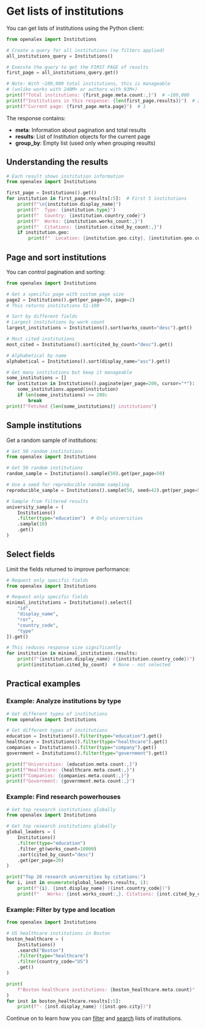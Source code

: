 # Get lists of institutions

You can get lists of institutions using the Python client:

```python
from openalex import Institutions

# Create a query for all institutions (no filters applied)
all_institutions_query = Institutions()

# Execute the query to get the FIRST PAGE of results
first_page = all_institutions_query.get()

# Note: With ~109,000 total institutions, this is manageable
# (unlike works with 240M+ or authors with 93M+)
print(f"Total institutions: {first_page.meta.count:,}")  # ~109,000
print(f"Institutions in this response: {len(first_page.results)}")  # 25
print(f"Current page: {first_page.meta.page}")  # 1
```

The response contains:
- **meta**: Information about pagination and total results
- **results**: List of Institution objects for the current page
- **group_by**: Empty list (used only when grouping results)

## Understanding the results

```python
# Each result shows institution information
from openalex import Institutions

first_page = Institutions().get()
for institution in first_page.results[:5]:  # First 5 institutions
    print(f"\n{institution.display_name}")
    print(f"  Type: {institution.type}")
    print(f"  Country: {institution.country_code}")
    print(f"  Works: {institution.works_count:,}")
    print(f"  Citations: {institution.cited_by_count:,}")
    if institution.geo:
        print(f"  Location: {institution.geo.city}, {institution.geo.country}")
```

## Page and sort institutions

You can control pagination and sorting:

```python
from openalex import Institutions

# Get a specific page with custom page size
page2 = Institutions().get(per_page=50, page=2)
# This returns institutions 51-100

# Sort by different fields
# Largest institutions by work count
largest_institutions = Institutions().sort(works_count="desc").get()

# Most cited institutions  
most_cited = Institutions().sort(cited_by_count="desc").get()

# Alphabetical by name
alphabetical = Institutions().sort(display_name="asc").get()

# Get many institutions but keep it manageable
some_institutions = []
for institution in Institutions().paginate(per_page=200, cursor="*"):
    some_institutions.append(institution)
    if len(some_institutions) >= 200:
        break
print(f"Fetched {len(some_institutions)} institutions")
```

## Sample institutions

Get a random sample of institutions:

```python
# Get 50 random institutions
from openalex import Institutions

# Get 50 random institutions
random_sample = Institutions().sample(50).get(per_page=50)

# Use a seed for reproducible random sampling
reproducible_sample = Institutions().sample(50, seed=42).get(per_page=50)

# Sample from filtered results
university_sample = (
    Institutions()
    .filter(type="education")  # Only universities
    .sample(10)
    .get()
)
```

## Select fields

Limit the fields returned to improve performance:

```python
# Request only specific fields
from openalex import Institutions

# Request only specific fields
minimal_institutions = Institutions().select([
    "id", 
    "display_name",
    "ror",
    "country_code",
    "type"
]).get()

# This reduces response size significantly
for institution in minimal_institutions.results:
    print(f"{institution.display_name} ({institution.country_code})")
    print(institution.cited_by_count)  # None - not selected
```

## Practical examples

### Example: Analyze institutions by type

```python
# Get different types of institutions
from openalex import Institutions

# Get different types of institutions
education = Institutions().filter(type="education").get()
healthcare = Institutions().filter(type="healthcare").get()
companies = Institutions().filter(type="company").get()
government = Institutions().filter(type="government").get()

print(f"Universities: {education.meta.count:,}")
print(f"Healthcare: {healthcare.meta.count:,}")
print(f"Companies: {companies.meta.count:,}")
print(f"Government: {government.meta.count:,}")
```

### Example: Find research powerhouses

```python
# Get top research institutions globally
from openalex import Institutions

# Get top research institutions globally
global_leaders = (
    Institutions()
    .filter(type="education")
    .filter_gt(works_count=10000)
    .sort(cited_by_count="desc")
    .get(per_page=20)
)

print("Top 20 research universities by citations:")
for i, inst in enumerate(global_leaders.results, 1):
    print(f"{i}. {inst.display_name} ({inst.country_code})")
    print(f"   Works: {inst.works_count:,}, Citations: {inst.cited_by_count:,}")
```

### Example: Filter by type and location

```python
from openalex import Institutions

# US healthcare institutions in Boston
boston_healthcare = (
    Institutions()
    .search("Boston")
    .filter(type="healthcare")
    .filter(country_code="US")
    .get()
)

print(
    f"Boston healthcare institutions: {boston_healthcare.meta.count}"
)
for inst in boston_healthcare.results[:5]:
    print(f"- {inst.display_name} ({inst.geo.city})")
```

Continue on to learn how you can [filter](filter-institutions.md) and [search](search-institutions.md) lists of institutions.
